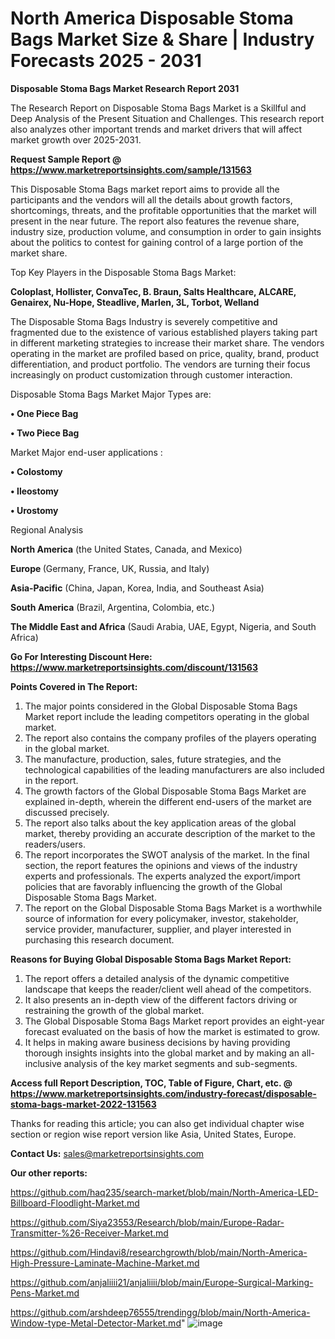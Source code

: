 # North America Disposable Stoma Bags Market Size & Share | Industry Forecasts 2025 - 2031

<strong>Disposable Stoma Bags Market Research Report 2031</strong>

The Research Report on Disposable Stoma Bags Market is a Skillful and Deep Analysis of the Present Situation and Challenges. This research report also analyzes other important trends and market drivers that will affect market growth over 2025-2031.

<strong>Request Sample Report @ <a href=https://www.marketreportsinsights.com/sample/131563>https://www.marketreportsinsights.com/sample/131563</a></strong>

This Disposable Stoma Bags market report aims to provide all the participants and the vendors will all the details about growth factors, shortcomings, threats, and the profitable opportunities that the market will present in the near future. The report also features the revenue share, industry size, production volume, and consumption in order to gain insights about the politics to contest for gaining control of a large portion of the market share.

Top Key Players in the Disposable Stoma Bags Market:

<strong>Coloplast, Hollister, ConvaTec, B. Braun, Salts Healthcare, ALCARE, Genairex, Nu-Hope, Steadlive, Marlen, 3L, Torbot, Welland</strong>

The Disposable Stoma Bags Industry is severely competitive and fragmented due to the existence of various established players taking part in different marketing strategies to increase their market share. The vendors operating in the market are profiled based on price, quality, brand, product differentiation, and product portfolio. The vendors are turning their focus increasingly on product customization through customer interaction.

Disposable Stoma Bags Market Major Types are:

<strong>• One Piece Bag

• Two Piece Bag</strong>

Market Major end-user applications :

<strong>• Colostomy

• Ileostomy

• Urostomy</strong>

Regional Analysis

</u><strong><b>North America</b></strong> (the United States, Canada, and Mexico)

<strong><b>Europe </b></strong>(Germany, France, UK, Russia, and Italy)

<strong><b>Asia-Pacific</b></strong> (China, Japan, Korea, India, and Southeast Asia)

<strong><b>South America</b></strong> (Brazil, Argentina, Colombia, etc.)

<strong><b>The Middle East and Africa</b></strong> (Saudi Arabia, UAE, Egypt, Nigeria, and South Africa)

<strong>Go For Interesting Discount Here: <a href=https://www.marketreportsinsights.com/discount/131563>https://www.marketreportsinsights.com/discount/131563</a></strong>

<strong>Points Covered in The Report:</strong>
<ol>
  <li>The major points considered in the Global Disposable Stoma Bags Market report include the leading competitors operating in the global market.</li>
  <li>The report also contains the company profiles of the players operating in the global market.</li>
  <li>The manufacture, production, sales, future strategies, and the technological capabilities of the leading manufacturers are also included in the report.</li>
  <li>The growth factors of the Global Disposable Stoma Bags Market are explained in-depth, wherein the different end-users of the market are discussed precisely.</li>
  <li>The report also talks about the key application areas of the global market, thereby providing an accurate description of the market to the readers/users.</li>
  <li>The report incorporates the SWOT analysis of the market. In the final section, the report features the opinions and views of the industry experts and professionals. The experts analyzed the export/import policies that are favorably influencing the growth of the Global Disposable Stoma Bags Market.</li>
  <li>The report on the Global Disposable Stoma Bags Market is a worthwhile source of information for every policymaker, investor, stakeholder, service provider, manufacturer, supplier, and player interested in purchasing this research document.</li>
</ol>
<strong>Reasons for Buying Global Disposable Stoma Bags Market Report:</strong>

<ol>
  <li>The report offers a detailed analysis of the dynamic competitive landscape that keeps the reader/client well ahead of the competitors.</li>
  <li>It also presents an in-depth view of the different factors driving or restraining the growth of the global market.</li>
  <li>The Global Disposable Stoma Bags Market report provides an eight-year forecast evaluated on the basis of how the market is estimated to grow.</li>
  <li>It helps in making aware business decisions by having providing thorough insights insights into the global market and by making an all-inclusive analysis of the key market segments and sub-segments.</li>
</ol>
<strong>Access full Report Description, TOC, Table of Figure, Chart, etc. @ <a href=https://www.marketreportsinsights.com/industry-forecast/disposable-stoma-bags-market-2022-131563>https://www.marketreportsinsights.com/industry-forecast/disposable-stoma-bags-market-2022-131563</a></strong>


Thanks for reading this article; you can also get individual chapter wise section or region wise report version like Asia, United States, Europe.

<strong>Contact Us:</strong>
sales@marketreportsinsights.com

<strong>Our other reports:</strong>

<a href=https://github.com/haq235/search-market/blob/main/North-America-LED-Billboard-Floodlight-Market.md>https://github.com/haq235/search-market/blob/main/North-America-LED-Billboard-Floodlight-Market.md</a>

<a href=https://github.com/Siya23553/Research/blob/main/Europe-Radar-Transmitter-%26-Receiver-Market.md>https://github.com/Siya23553/Research/blob/main/Europe-Radar-Transmitter-%26-Receiver-Market.md</a>

<a href=https://github.com/Hindavi8/researchgrowth/blob/main/North-America-High-Pressure-Laminate-Machine-Market.md>https://github.com/Hindavi8/researchgrowth/blob/main/North-America-High-Pressure-Laminate-Machine-Market.md</a>

<a href=https://github.com/anjaliiii21/anjaliiii/blob/main/Europe-Surgical-Marking-Pens-Market.md>https://github.com/anjaliiii21/anjaliiii/blob/main/Europe-Surgical-Marking-Pens-Market.md</a>

<a href=https://github.com/arshdeep76555/trendingg/blob/main/North-America-Window-type-Metal-Detector-Market.md>https://github.com/arshdeep76555/trendingg/blob/main/North-America-Window-type-Metal-Detector-Market.md</a>"
![image](https://github.com/user-attachments/assets/da15ad42-7b6e-42f7-9fa4-7bf0d4559ecd)
